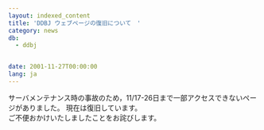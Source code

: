 ```yaml
---
layout: indexed_content
title: 'DDBJ ウェブページの復旧について　'
category: news
db:
  - ddbj


date: 2001-11-27T00:00:00
lang: ja
---
```


サーバメンテナンス時の事故のため，11/17-26日まで一部アクセスできないページがありました。 現在は復旧しています。<br>ご不便おかけいたしましたことをお詫びします。

